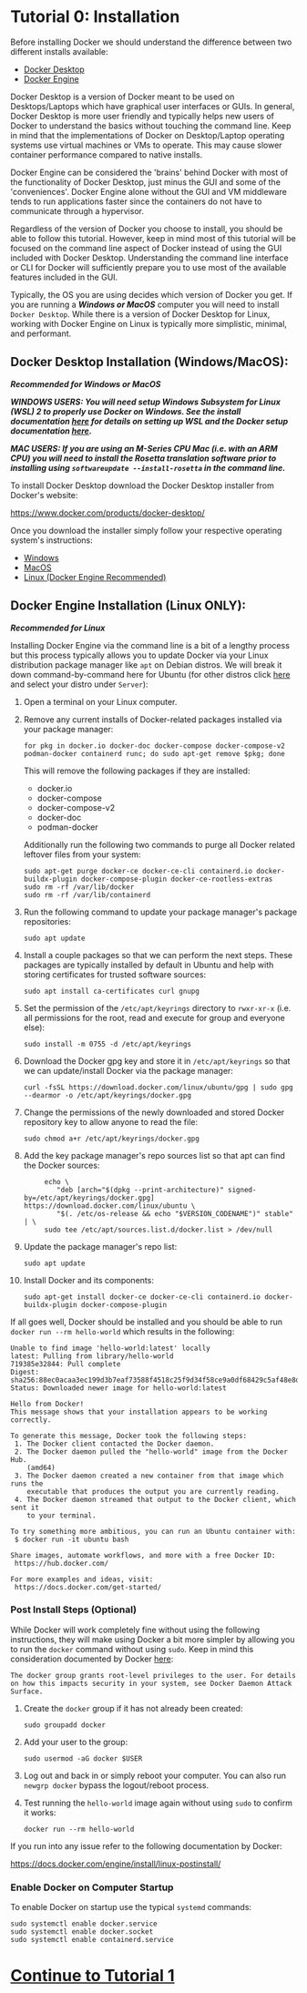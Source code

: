 # Tutorial 0: Installation

Before installing Docker we should understand the difference between two different installs available:

- [Docker Desktop](https://docs.docker.com/desktop/)
- [Docker Engine](https://docs.docker.com/engine/)

Docker Desktop is a version of Docker meant to be used on Desktops/Laptops which have graphical user interfaces or GUIs. In general, Docker Desktop is more user friendly and typically helps new users of Docker to understand the basics without touching the command line. Keep in mind that the implementations of Docker on Desktop/Laptop operating systems use virtual machines or VMs to operate. This may cause slower container performance compared to native installs.

Docker Engine can be considered the 'brains' behind Docker with most of the functionality of Docker Desktop, just minus the GUI and some of the 'conveniences'. Docker Engine alone without the GUI and VM middleware tends to run applications faster since the containers do not have to communicate through a hypervisor.

Regardless of the version of Docker you choose to install, you should be able to follow this tutorial. However, keep in mind most of this tutorial will be focused on the command line aspect of Docker instead of using the GUI included with Docker Desktop. Understanding the command line interface or CLI for Docker will sufficiently prepare you to use most of the available features included in the GUI.

Typically, the OS you are using decides which version of Docker you get. If you are running a **_Windows or MacOS_** computer you will need to install `Docker Desktop`. While there is a version of Docker Desktop for Linux, working with Docker Engine on Linux is typically more simplistic, minimal, and performant.

## Docker Desktop Installation (Windows/MacOS):

**_Recommended for Windows or MacOS_**

**_WINDOWS USERS: You will need setup Windows Subsystem for Linux (WSL) 2 to properly use Docker on Windows. See the install documentation [here](https://learn.microsoft.com/en-us/windows/wsl/install) for details on setting up WSL and the Docker setup documentation [here](https://docs.docker.com/desktop/install/windows-install/)._**

**_MAC USERS: If you are using an M-Series CPU Mac (i.e. with an ARM CPU) you will need to install the Rosetta translation software prior to installing using `softwareupdate --install-rosetta` in the command line._**

To install Docker Desktop download the Docker Desktop installer from Docker's website:

https://www.docker.com/products/docker-desktop/

Once you download the installer simply follow your respective operating system's instructions:

- [Windows](https://docs.docker.com/desktop/install/windows-install/)
- [MacOS](https://docs.docker.com/desktop/install/mac-install/)
- [Linux (Docker Engine Recommended)](https://docs.docker.com/desktop/install/linux-install/)

## Docker Engine Installation (Linux ONLY):

**_Recommended for Linux_**

Installing Docker Engine via the command line is a bit of a lengthy process but this process typically allows you to update Docker via your Linux distribution package manager like `apt` on Debian distros. We will break it down command-by-command here for Ubuntu (for other distros click [here](https://docs.docker.com/engine/install/) and select your distro under `Server`):

1. Open a terminal on your Linux computer.

2. Remove any current installs of Docker-related packages installed via your package manager:

   ```shell
   for pkg in docker.io docker-doc docker-compose docker-compose-v2 podman-docker containerd runc; do sudo apt-get remove $pkg; done
   ```

   This will remove the following packages if they are installed:

   - docker.io
   - docker-compose
   - docker-compose-v2
   - docker-doc
   - podman-docker

   Additionally run the following two commands to purge all Docker related leftover files from your system:

   ```shell
   sudo apt-get purge docker-ce docker-ce-cli containerd.io docker-buildx-plugin docker-compose-plugin docker-ce-rootless-extras
   sudo rm -rf /var/lib/docker
   sudo rm -rf /var/lib/containerd
   ```

3. Run the following command to update your package manager's package repositories:

   ```shell
   sudo apt update
   ```

4. Install a couple packages so that we can perform the next steps. These packages are typically installed by default in Ubuntu and help with storing certificates for trusted software sources:

   ```shell
   sudo apt install ca-certificates curl gnupg
   ```

5. Set the permission of the `/etc/apt/keyrings` directory to `rwxr-xr-x` (i.e. all permissions for the root, read and execute for group and everyone else):

   ```shell
   sudo install -m 0755 -d /etc/apt/keyrings

   ```

6. Download the Docker gpg key and store it in `/etc/apt/keyrings` so that we can update/install Docker via the package manager:

   ```shell
   curl -fsSL https://download.docker.com/linux/ubuntu/gpg | sudo gpg --dearmor -o /etc/apt/keyrings/docker.gpg
   ```

7. Change the permissions of the newly downloaded and stored Docker repository key to allow anyone to read the file:

   ```shell
   sudo chmod a+r /etc/apt/keyrings/docker.gpg
   ```

8. Add the key package manager's repo sources list so that apt can find the Docker sources:

   ```shell
        echo \
           "deb [arch="$(dpkg --print-architecture)" signed-by=/etc/apt/keyrings/docker.gpg] https://download.docker.com/linux/ubuntu \
           "$(. /etc/os-release && echo "$VERSION_CODENAME")" stable" | \
        sudo tee /etc/apt/sources.list.d/docker.list > /dev/null
   ```

9. Update the package manager's repo list:

   ```shell
   sudo apt update
   ```

10. Install Docker and its components:
    ```shell
    sudo apt-get install docker-ce docker-ce-cli containerd.io docker-buildx-plugin docker-compose-plugin
    ```

If all goes well, Docker should be installed and you should be able to run `docker run --rm hello-world` which results in the following:

```
Unable to find image 'hello-world:latest' locally
latest: Pulling from library/hello-world
719385e32844: Pull complete
Digest: sha256:88ec0acaa3ec199d3b7eaf73588f4518c25f9d34f58ce9a0df68429c5af48e8d
Status: Downloaded newer image for hello-world:latest

Hello from Docker!
This message shows that your installation appears to be working correctly.

To generate this message, Docker took the following steps:
 1. The Docker client contacted the Docker daemon.
 2. The Docker daemon pulled the "hello-world" image from the Docker Hub.
    (amd64)
 3. The Docker daemon created a new container from that image which runs the
    executable that produces the output you are currently reading.
 4. The Docker daemon streamed that output to the Docker client, which sent it
    to your terminal.

To try something more ambitious, you can run an Ubuntu container with:
 $ docker run -it ubuntu bash

Share images, automate workflows, and more with a free Docker ID:
 https://hub.docker.com/

For more examples and ideas, visit:
 https://docs.docker.com/get-started/
```

### Post Install Steps (Optional)

While Docker will work completely fine without using the following instructions, they will make using Docker a bit more simpler by allowing you to run the `docker` command without using `sudo`. Keep in mind this consideration documented by Docker [here](https://docs.docker.com/engine/install/linux-postinstall/):

```
The docker group grants root-level privileges to the user. For details on how this impacts security in your system, see Docker Daemon Attack Surface.
```

1. Create the `docker` group if it has not already been created:

   ```shell
   sudo groupadd docker
   ```

2. Add your user to the group:

   ```shell
   sudo usermod -aG docker $USER
   ```

3. Log out and back in or simply reboot your computer. You can also run `newgrp docker` bypass the logout/reboot process.

4. Test running the `hello-world` image again without using `sudo` to confirm it works:
   ```shell
   docker run --rm hello-world
   ```

If you run into any issue refer to the following documentation by Docker:

https://docs.docker.com/engine/install/linux-postinstall/

### Enable Docker on Computer Startup

To enable Docker on startup use the typical `systemd` commands:

```shell
sudo systemctl enable docker.service
sudo systemctl enable docker.socket
sudo systemctl enable containerd.service
```

# [Continue to Tutorial 1](./tutorial-1-terminology.md)
